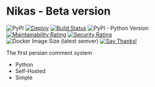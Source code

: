 # Nikas - Beta version

![PyPI](https://img.shields.io/pypi/v/nikas?label=Version) [![Deploy](https://github.com/Nikas-Project/Server/actions/workflows/deploy.yml/badge.svg)](https://github.com/Nikas-Project/Server/actions/workflows/deploy.yml) [![Build Status](https://dev.azure.com/nikas-project/Nikas-Server/_apis/build/status/Nikas-Server?branchName=master)](https://dev.azure.com/nikas-project/Nikas-Server/_build/latest?definitionId=1&branchName=master) ![PyPI - Python Version](https://img.shields.io/pypi/pyversions/nikas) [![Maintainability Rating](https://sonarcloud.io/api/project_badges/measure?project=Nikas-Project_Server&metric=sqale_rating)](https://sonarcloud.io/dashboard?id=Nikas-Project_Server) [![Security Rating](https://sonarcloud.io/api/project_badges/measure?project=Nikas-Project_Server&metric=security_rating)](https://sonarcloud.io/dashboard?id=Nikas-Project_Server) ![Docker Image Size (latest semver)](https://img.shields.io/docker/image-size/nikasproject/server) [![Say Thanks!](https://img.shields.io/badge/Say%20Thanks-!-1EAEDB.svg)](https://saythanks.io/to/hatamiarash7)

The first persian comment system

-   Python
-   Self-Hosted
-   Simple

